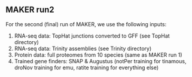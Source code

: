 MAKER run2
---------

For the second (final) run of MAKER, we use the following inputs:
1. RNA-seq data: TopHat junctions converted to GFF (see TopHat directory)
2. RNA-seq data: Trinity assemblies (see Trinity directory)
3. Protein data: full proteomes from 10 species (same as MAKER run 1)
4. Trained gene finders: SNAP & Augustus (notPer training for tinamous, droNov training for emu, ratite training for everything else)
